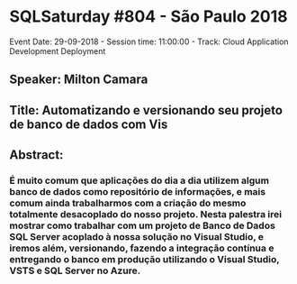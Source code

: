 # SQLSaturday #804 - São Paulo 2018
Event Date: 29-09-2018 - Session time: 11:00:00 - Track: Cloud Application Development  Deployment
## Speaker: Milton Camara
## Title: Automatizando e versionando seu projeto de banco de dados com Vis
## Abstract:
### É muito comum que aplicações do dia a dia utilizem algum banco de dados como repositório de informações, e mais comum ainda trabalharmos com a criação do mesmo totalmente desacoplado do nosso projeto. Nesta palestra irei mostrar como trabalhar com um projeto de Banco de Dados SQL Server acoplado à nossa solução no Visual Studio, e iremos além, versionando, fazendo a integração contínua e entregando o banco em produção utilizando o Visual Studio, VSTS e SQL Server no Azure.
